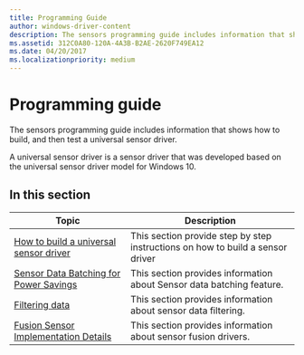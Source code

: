 ```yaml
---
title: Programming Guide
author: windows-driver-content
description: The sensors programming guide includes information that shows how to build, and then test a universal sensor driver.
ms.assetid: 312C0A80-120A-4A3B-B2AE-2620F749EA12
ms.date: 04/20/2017
ms.localizationpriority: medium
---
```


# Programming guide


The sensors programming guide includes information that shows how to build, and then test a universal sensor driver.

A universal sensor driver is a sensor driver that was developed based on the universal sensor driver model for Windows 10.

## In this section

|Topic|Description|
|---|---|
|[How to build a universal sensor driver](how-to-build-a-universal-sensor-driver.md)|This section provide step by step instructions on how to build a sensor driver|
|[Sensor Data Batching for Power Savings](sensor-batching-for-power-saving-.md)|This section provides information about Sensor data batching feature.|
|[Filtering data](filtering-data-v2.md)|This section provides information about sensor data filtering.|
|[Fusion Sensor Implementation Details](fusion-sensor-implementation-details.md)|This section provides information about sensor fusion drivers.|


 





